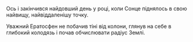 Ось і закінчився найдовший день у році, коли Сонце піднялось в свою найвищу, найвіддаленішу точку.

Уважний Ератосфен не побачив тіні від колони, глянув на себе в глибокий колодязь і почав обчислювати радіус Землі.